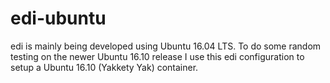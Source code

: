 # edi-ubuntu

edi is mainly being developed using Ubuntu 16.04 LTS.
To do some random testing on the newer Ubuntu 16.10 release I use this edi configuration to setup a Ubuntu 16.10 (Yakkety Yak) container.

